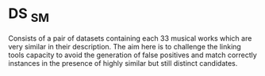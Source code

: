 # DS <SUB> SM </SUB>
Consists of a pair of datasets containing each 33 musical works which are very similar in their description. The aim here is to challenge the linking tools capacity to avoid the generation of false positives and match correctly instances in the presence of highly similar but still distinct candidates.